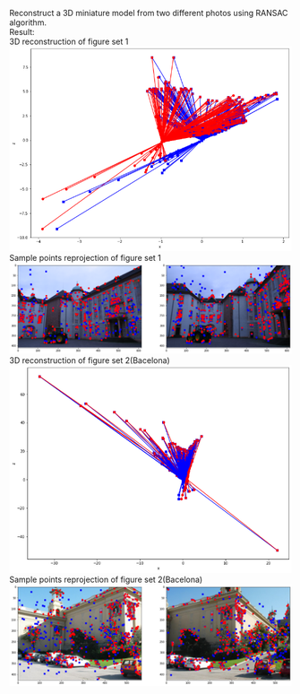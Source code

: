 Reconstruct a 3D miniature model from two different photos using RANSAC algorithm. <br />
Result:<br />
3D reconstruction of figure set 1<br />
![3D reconstruction of figure set 1](https://github.com/le3e0n/Machine_Perception_CIS580/blob/main/3D%20Reconstruction%20from%20two%202D%20images/result/3d_reconstruction_view_from_top.png)<br />
Sample points reprojection of figure set 1<br />
![Sample points reprojection of figure set 1](https://github.com/le3e0n/Machine_Perception_CIS580/blob/main/3D%20Reconstruction%20from%20two%202D%20images/result/image_points_reprojection.png)<br />
3D reconstruction of figure set 2(Bacelona)<br />
![3D reconstruction of figure set 2(Bacelona)](https://github.com/le3e0n/Machine_Perception_CIS580/blob/main/3D%20Reconstruction%20from%20two%202D%20images/result/3d_reconstruction_view_from_top_bacelona.png)<br />
Sample points reprojection of figure set 2(Bacelona)<br />
![Sample points reprojection of figure set 2(Bacelona)](https://github.com/le3e0n/Machine_Perception_CIS580/blob/main/3D%20Reconstruction%20from%20two%202D%20images/result/image_points_reprojection_bacelona.png)<br />
